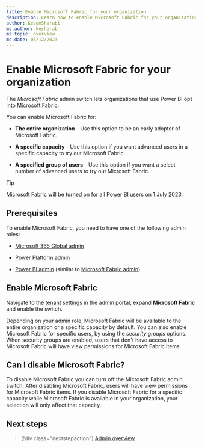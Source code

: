 ```yaml
---
title: Enable Microsoft Fabric for your organization
description: Learn how to enable Microsoft Fabric for your organization.
author: KesemSharabi
ms.author: kesharab
ms.topic: overview
ms.date: 03/12/2023
---
```


# Enable Microsoft Fabric for your organization

The *Microsoft Fabric* admin switch lets organizations that use Power BI opt into [Microsoft Fabric](/power-bi/developer/visuals/create-r-based-power-bi-desktop).

You can enable Microsoft Fabric for:

* **The entire organization** - Use this option to be an early adopter of Microsoft Fabric.

* **A specific capacity** - Use this option if you want advanced users in a specific capacity to try out Microsoft Fabric.

* **A specified group of users** - Use this option if you want a select number of advanced users to try out Microsoft Fabric.

>[!Tip]
>Microsoft Fabric will be turned on for all Power BI users on 1 July 2023.

## Prerequisites

To enable Microsoft Fabric, you need to have one of the following admin roles:

* [Microsoft 365 Global admin](admin-overview.md#microsoft-365-admin-roles)

* [Power Platform admin](admin-overview.md#power-platform-and-microsoft-fabric-admin-roles)

* [Power BI admin](/power-bi/admin/service-admin-administering-power-bi-in-your-organization#administrator-roles-related-to-power-bi) (similar to [Microsoft Fabric admin](admin-overview.md#power-platform-and-microsoft-fabric-admin-roles))

## Enable Microsoft Fabric

Navigate to the [tenant settings](/power-bi/admin/service-admin-portal-about-tenant-settings#how-to-get-to-the-tenant-settings) in the admin portal, expand **Microsoft Fabric** and enable the switch.

Depending on your admin role, Microsoft Fabric will be available to the entire organization or a specific capacity by default. You can also enable Microsoft Fabric for specific users, by using the *security groups* options. When security groups are enabled, users that don't have access to Microsoft Fabric will have view permissions for Microsoft Fabric items.

## Can I disable Microsoft Fabric?

To disable Microsoft Fabric you can turn off the Microsoft Fabric admin switch. After disabling Microsoft Fabric, users will have view permissions for Microsoft Fabric items. If you disable Microsoft Fabric for a specific capacity while Microsoft Fabric is available in your organization, your selection will only affect that capacity.

## Next steps

>[!div class="nextstepaction"]
>[Admin overview](admin-overview.md)
